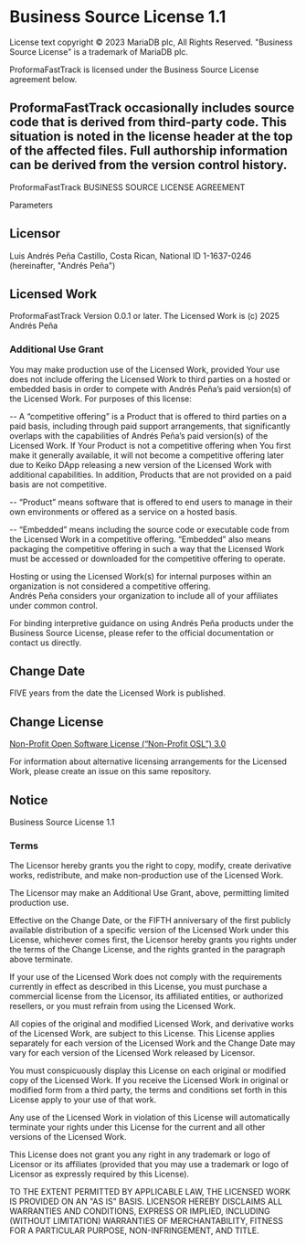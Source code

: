 # Business Source License 1.1

License text copyright © 2023 MariaDB plc, All Rights Reserved.
"Business Source License" is a trademark of MariaDB plc.

ProformaFastTrack is licensed under the Business Source License agreement below.

ProformaFastTrack occasionally includes source code that is derived from third-party code.
This situation is noted in the license header at the top of the affected files.
Full authorship information can be derived from the version control history.
---

ProformaFastTrack BUSINESS SOURCE LICENSE AGREEMENT

Parameters

## Licensor

Luis Andrés Peña Castillo, Costa Rican, National ID 1-1637-0246
(hereinafter, "Andrés Peña")

## Licensed Work

ProformaFastTrack Version 0.0.1 or later.
The Licensed Work is (c) 2025 Andrés Peña

### Additional Use Grant

You may make production use of the Licensed Work, provided Your use does not include offering the Licensed Work to third parties on a hosted or embedded basis in order to compete with Andrés Peña’s paid version(s) of the Licensed Work. For purposes of this license:

-- A “competitive offering” is a Product that is offered to third parties on a paid basis, including through paid support arrangements, that significantly overlaps with the capabilities of Andrés Peña’s paid version(s) of the Licensed Work. If Your Product is not a competitive offering when You first make it generally available, it will not become a competitive offering later due to Keiko DApp releasing a new version of the Licensed Work with additional capabilities. In addition, Products that are not provided on a paid basis are not competitive.

-- “Product” means software that is offered to end users to manage in their own environments or offered as a service on a hosted basis.

-- “Embedded” means including the source code or executable code from the Licensed Work in a competitive offering. “Embedded” also means packaging the competitive offering in such a way that the Licensed Work must be accessed or downloaded for the competitive offering to operate.

Hosting or using the Licensed Work(s) for internal purposes within an organization is not considered a competitive offering.  
Andrés Peña considers your organization to include all of your affiliates under common control.

For binding interpretive guidance on using Andrés Peña products under the Business Source License, please refer to the official documentation or contact us directly.

## Change Date

FIVE years from the date the Licensed Work is published.

## Change License

[Non-Profit Open Software License (“Non-Profit OSL”) 3.0](https://trustee.ietf.org/assets/licenses/non-profit-osl-3/)

For information about alternative licensing arrangements for the Licensed Work,
please create an issue on this same repository.

## Notice

Business Source License 1.1

### Terms

The Licensor hereby grants you the right to copy, modify, create derivative works, redistribute, and make non-production use of the Licensed Work.

The Licensor may make an Additional Use Grant, above, permitting limited production use.

Effective on the Change Date, or the FIFTH anniversary of the first publicly available distribution of a specific version of the Licensed Work under this License, whichever comes first, the Licensor hereby grants you rights under the terms of the Change License, and the rights granted in the paragraph above terminate.

If your use of the Licensed Work does not comply with the requirements currently in effect as described in this License, you must purchase a commercial license from the Licensor, its affiliated entities, or authorized resellers, or you must refrain from using the Licensed Work.

All copies of the original and modified Licensed Work, and derivative works of the Licensed Work, are subject to this License. This License applies separately for each version of the Licensed Work and the Change Date may vary for each version of the Licensed Work released by Licensor.

You must conspicuously display this License on each original or modified copy of the Licensed Work. If you receive the Licensed Work in original or modified form from a third party, the terms and conditions set forth in this License apply to your use of that work.

Any use of the Licensed Work in violation of this License will automatically terminate your rights under this License for the current and all other versions of the Licensed Work.

This License does not grant you any right in any trademark or logo of Licensor or its affiliates (provided that you may use a trademark or logo of Licensor as expressly required by this License).

TO THE EXTENT PERMITTED BY APPLICABLE LAW, THE LICENSED WORK IS PROVIDED ON AN "AS IS" BASIS. LICENSOR HEREBY DISCLAIMS ALL WARRANTIES AND CONDITIONS, EXPRESS OR IMPLIED, INCLUDING (WITHOUT LIMITATION) WARRANTIES OF MERCHANTABILITY, FITNESS FOR A PARTICULAR PURPOSE, NON-INFRINGEMENT, AND TITLE.

